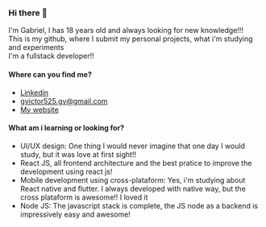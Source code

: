 ### Hi there 👋

I'm Gabriel, I has 18 years old and always looking for new knowledge!!! <br>
This is my github, where I submit my personal projects, what i'm studying and experiments <br>
I'm a fullstack developer!!

#### Where can you find me?
- [Linkedin](https://linkedin.com/in/gabriel-victor-7a5425191)
- [gvictor525.gv@gmail.com](mailto:gvictor525.gv@gmail.com)
- [My website](https://gvictor.com.br)

#### What am i learning or looking for?
- UI/UX design: One thing I would never imagine that one day I would study, but it was love at first sight!!
- React JS, all frontend architecture and the best pratice to improve the development using react js!
- Mobile development using cross-plataform: Yes, i'm studying about React native and flutter. I always developed with native way, but the cross plataform is awesome!! I loved it
- Node JS: The javascript stack is complete, the JS node as a backend is impressively easy and awesome!

<!--
**gabrieldev525/gabrieldev525** is a ✨ _special_ ✨ repository because its `README.md` (this file) appears on your GitHub profile.

Here are some ideas to get you started:

- 🔭 I’m currently working on ...
- 🌱 I’m currently learning ...
- 👯 I’m looking to collaborate on ...
- 🤔 I’m looking for help with ...
- 💬 Ask me about ...
- 📫 How to reach me: ...
- 😄 Pronouns: ...
- ⚡ Fun fact: ...
-->
